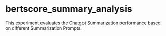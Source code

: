 # bertscore_summary_analysis
This experiment evaluates the Chatgpt Summarization performance based on different Summarization Prompts.
